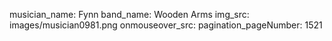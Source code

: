musician_name: Fynn
band_name: Wooden Arms
img_src: images/musician0981.png
onmouseover_src: 
pagination_pageNumber: 1521